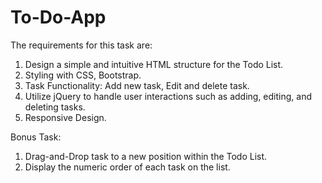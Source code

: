 # To-Do-App

The requirements for this task are:

1. Design a simple and intuitive HTML structure for the Todo List.
2. Styling with CSS, Bootstrap.
3. Task Functionality: Add new task, Edit and delete task.
4. Utilize jQuery to handle user interactions such as adding, editing, and deleting tasks.
5. Responsive Design.

Bonus Task:
1. Drag-and-Drop task to a new position within the Todo List.
2. Display the numeric order of each task on the list.
